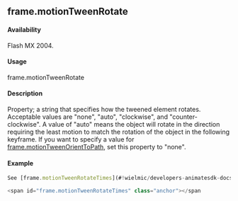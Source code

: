 ## frame.motionTweenRotate

#### Availability

Flash MX 2004.

#### Usage

frame.motionTweenRotate

#### Description

Property; a string that specifies how the tweened element rotates. Acceptable values are "none", "auto", "clockwise", and "counter-clockwise". A value of "auto" means the object will rotate in the direction requiring the least motion to match the rotation of the object in the following keyframe.
If you want to specify a value for [frame.motionTweenOrientToPath](#!wielmic/developers-animatesdk-docs/test/Frame_object/frame16.md), set this property to "none".

#### Example

```javascript
See [frame.motionTweenRotateTimes](#!wielmic/developers-animatesdk-docs/test/Frame_object/frame18.md).

<span id="frame.motionTweenRotateTimes" class="anchor"></span
```